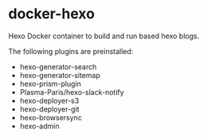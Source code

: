 # docker-hexo

Hexo Docker container to build and run based hexo blogs.

The following plugins are preinstalled:
- hexo-generator-search
- hexo-generator-sitemap
- hexo-prism-plugin
- Plasma-Paris/hexo-slack-notify
- hexo-deployer-s3
- hexo-deployer-git
- hexo-browsersync
- hexo-admin
